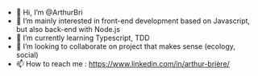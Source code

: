 - 👋 Hi, I’m @ArthurBri
- 👀 I’m mainly interested in front-end development based on Javascript, but also back-end with Node.js
- 🌱 I’m currently learning Typescript, TDD
- 💞️ I’m looking to collaborate on project that makes sense (ecology, social)
- 📫 How to reach me : https://www.linkedin.com/in/arthur-brière/

<!---
ArthurBri/ArthurBri is a ✨ special ✨ repository because its `README.md` (this file) appears on your GitHub profile.
You can click the Preview link to take a look at your changes.
--->
